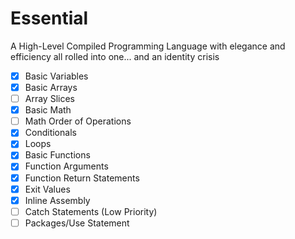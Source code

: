 # Essential
A High-Level Compiled Programming Language with elegance and efficiency all rolled into one... and an identity crisis
- [x] Basic Variables
- [x] Basic Arrays
- [ ] Array Slices
- [x] Basic Math
- [ ] Math Order of Operations
- [x] Conditionals
- [x] Loops
- [x] Basic Functions
- [x] Function Arguments
- [x] Function Return Statements
- [x] Exit Values
- [x] Inline Assembly
- [ ] Catch Statements (Low Priority)
- [ ] Packages/Use Statement
